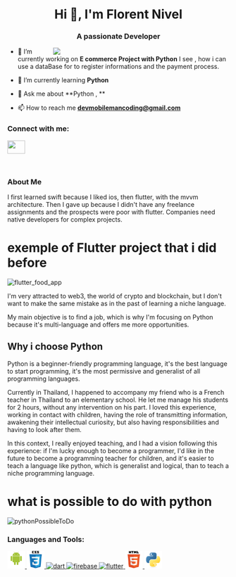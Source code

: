 <h1 align="center">Hi 👋, I'm Florent Nivel</h1>
<h3 align="center">A passionate Developer </h3>
<img align="right" width="400" src="https://plus.unsplash.com/premium_photo-1675793715030-0584c8ec4a13?q=80&w=2874&auto=format&fit=crop&ixlib=rb-4.0.3&ixid=M3wxMjA3fDB8MHxwaG90by1wYWdlfHx8fGVufDB8fHx8fA%3D%3D">

- 🔭 I’m currently working on **E commerce Project with Python**
I see , how i can use a dataBase for to register informations and the payment process.

- 🌱 I’m currently learning **Python**
- 💬 Ask me about **Python , **
- 📫 How to reach me **devmobilemancoding@gmail.com**
  
<h3 align="left">Connect with me:</h3>
<p align="left">
<a href="https://www.instagram.com/dev_coding_man/" target="blank"><img align="center" src="https://github.com/FrenchCodingMan/FrenchCodingMan" height="30" width="40" /></a>
</p>
<br>
<h3 align="left"> About Me </h3>
<p>I first learned swift because I liked ios, then flutter, with the mvvm architecture. Then I gave up because I didn't have any freelance assignments and the prospects were poor with flutter. Companies need native developers for complex projects. 

# exemple of Flutter project that i did before <br>
![flutter_food_app](https://github.com/FrenchCodingMan/FrenchCodingMan/assets/159005995/f45332bf-2d80-4cfa-bcd5-3e4b12999d62)


I'm very attracted to web3, the world of crypto and blockchain, but I don't want to make the same mistake as in the past of learning a niche language.

My main objective is to find a job, which is why I'm focusing on Python because it's multi-language and offers me more opportunities.</p>

<h2 align ="left">Why i choose Python</h2>

<p>Python is a beginner-friendly programming language, it's the best language to start programming, it's the most permissive and generalist of all programming languages.

Currently in Thailand, I happened to accompany my friend who is a French teacher in Thailand to an elementary school. He let me manage his students for 2 hours, without any intervention on his part.
I loved this experience, working in contact with children, having the role of transmitting information, awakening their intellectual curiosity, but also having responsibilities and having to look after them.

In this context, I really enjoyed teaching, and I had a vision following this experience: if I'm lucky enough to become a programmer, I'd like in the future to become a programming teacher for children, and it's easier to teach a language like python, which is generalist and logical, than to teach a niche programming language.</p>

# what is possible to do with python

<img width="1255" alt="pythonPossibleToDo" src="https://github.com/FrenchCodingMan/FrenchCodingMan/assets/159005995/92ffba60-5216-46ff-bad3-0846a2be686b">


<h3 align="left">Languages and Tools:</h3>
<p align="left">  <a href="https://developer.android.com" target="_blank" rel="noreferrer"> <img src="https://raw.githubusercontent.com/devicons/devicon/master/icons/android/android-original-wordmark.svg" alt="android" width="40" height="40"/> </a>  <a href="https://www.w3schools.com/css/" target="_blank" rel="noreferrer"> <img src="https://raw.githubusercontent.com/devicons/devicon/master/icons/css3/css3-original-wordmark.svg" alt="css3" width="40" height="40"/> </a> <a href="https://dart.dev" target="_blank" rel="noreferrer"> <img src="https://www.vectorlogo.zone/logos/dartlang/dartlang-icon.svg" alt="dart" width="40" height="40"/> </a>  <a href="https://firebase.google.com/" target="_blank" rel="noreferrer"> <img src="https://www.vectorlogo.zone/logos/firebase/firebase-icon.svg" alt="firebase" width="40" height="40"/> </a> <a href="https://flutter.dev" target="_blank" rel="noreferrer"> <img src="https://www.vectorlogo.zone/logos/flutterio/flutterio-icon.svg" alt="flutter" width="40" height="40"/> </a>  <a href="https://www.w3.org/html/" target="_blank" rel="noreferrer"> <img src="https://raw.githubusercontent.com/devicons/devicon/master/icons/html5/html5-original-wordmark.svg" alt="html5" width="40" height="40"/> </a> <a href="https://www.python.org" target="_blank" rel="noreferrer"> <img src="https://raw.githubusercontent.com/devicons/devicon/master/icons/python/python-original.svg" alt="python" width="40" height="40"/> </a></p>

